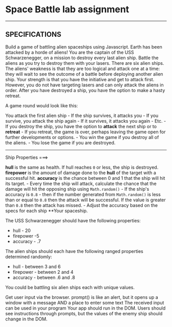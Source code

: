 # Space Battle lab assignment

---------------------------------
## SPECIFICATIONS

Build a game of battling alien spaceships using Javascript. Earth has been attacked by a horde of aliens! You are the captain of the USS Schwarzenegger, on a mission to destroy every last alien ship. Battle the aliens as you try to destroy them with your lasers. There are six alien ships. The aliens' weakness is that they are too logical and attack one at a time: they will wait to see the outcome of a battle before deploying another alien ship. Your strength is that you have the initiative and get to attack first. However, you do not have targeting lasers and can only attack the aliens in order. After you have destroyed a ship, you have the option to make a hasty retreat.

A game round would look like this: 

You attack the first alien ship - If the ship survives, it attacks you - If you survive, you attack the ship again - If it survives, it attacks you again - Etc. - If you destroy the ship, you have the option to **attack** the next ship or to **retreat** - If you retreat, the game is over, perhaps leaving the game open for further developments or options. - You win the game if you destroy all of the aliens. - You lose the game if you are destroyed.

---------------------------------
Ship Properties ===>

**hull** is the same as health. If hull reaches `0` or less, the ship is destroyed.
**firepower** is the amount of damage done to the **hull** of the target with a successful hit.
**accuracy** is the chance between 0 and 1 that the ship will hit its target. - Every time the ship will attack, calculate the chance that the damage will hit the opposing ship using `Math.random()` - If the ship's accuracy is `0.8` - then if the number generated from `Math.random()` is less than or equal to `0.8` then the attack will be successful. If the value is greater than `0.8` then the attack has missed. - Adjust the accuracy based on the specs for each ship **Your spaceship.

The USS Schwarzenegger should have the following properties:
* hull - 20
* firepower -5
* accuracy - .7

The alien ships should each have the following ranged properties determined randomly: 
* hull - between 3 and 6
* firepower - between 2 and 4 
* accuracy - between .6 and .8

You could be battling six alien ships each with unique values.
 
Get user input via the browser. prompt() is like an alert, but it opens up a window with a message AND a place to enter some text
The received input can be used in your program
Your app should run in the DOM. Users should see instructions through prompts, but the values of the enemy ship should change in the DOM.
